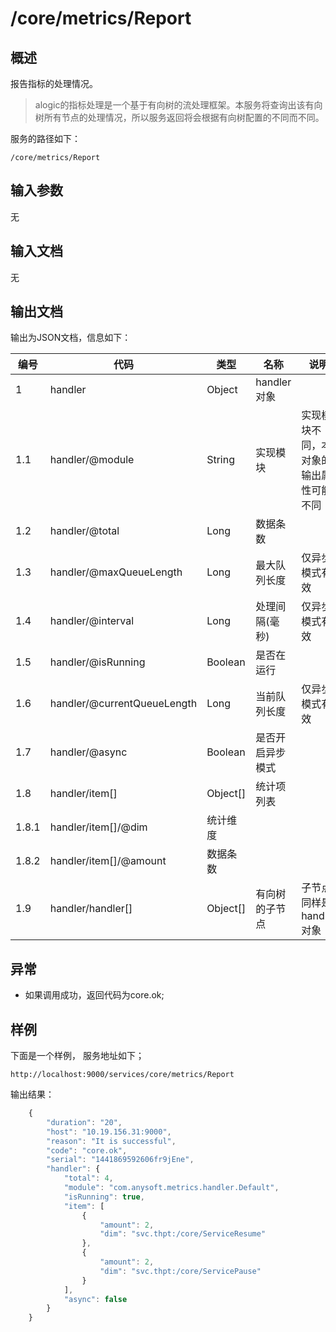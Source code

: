 # /core/metrics/Report

## 概述

报告指标的处理情况。

> alogic的指标处理是一个基于有向树的流处理框架。本服务将查询出该有向树所有节点的处理情况，所以服务返回将会根据有向树配置的不同而不同。

服务的路径如下：
```
/core/metrics/Report
```

## 输入参数
无

## 输入文档
无

## 输出文档

输出为JSON文档，信息如下：

| 编号 | 代码 | 类型 | 名称 | 说明 |
| ---- | ---- | ---- | ---- | ---- |
| 1 | handler | Object | handler对象 | |
| 1.1 | handler/@module | String | 实现模块 | 实现模块不同，本对象的输出属性可能不同 |
| 1.2 | handler/@total | Long | 数据条数 | |
| 1.3 | handler/@maxQueueLength | Long | 最大队列长度 | 仅异步模式有效 |
| 1.4 | handler/@interval | Long | 处理间隔(毫秒) | 仅异步模式有效 |
| 1.5 | handler/@isRunning | Boolean | 是否在运行 | |
| 1.6 | handler/@currentQueueLength | Long | 当前队列长度 | 仅异步模式有效 |
| 1.7 | handler/@async | Boolean | 是否开启异步模式 |
| 1.8 | handler/item[] | Object[] | 统计项列表 |
| 1.8.1 | handler/item[]/@dim | 统计维度 | |
| 1.8.2 | handler/item[]/@amount | 数据条数 | |
| 1.9 | handler/handler[] | Object[] | 有向树的子节点 | 子节点同样是handler对象 |

## 异常
* 如果调用成功，返回代码为core.ok;

## 样例

下面是一个样例，
服务地址如下；
```
http://localhost:9000/services/core/metrics/Report
```
输出结果：
```javascript
	{
	    "duration": "20", 
	    "host": "10.19.156.31:9000", 
	    "reason": "It is successful", 
	    "code": "core.ok", 
	    "serial": "1441869592606fr9jEne", 
	    "handler": {
	        "total": 4, 
	        "module": "com.anysoft.metrics.handler.Default", 
	        "isRunning": true, 
	        "item": [
	            {
	                "amount": 2, 
	                "dim": "svc.thpt:/core/ServiceResume"
	            }, 
	            {
	                "amount": 2, 
	                "dim": "svc.thpt:/core/ServicePause"
	            }
	        ], 
	        "async": false
	    }
	}
```

